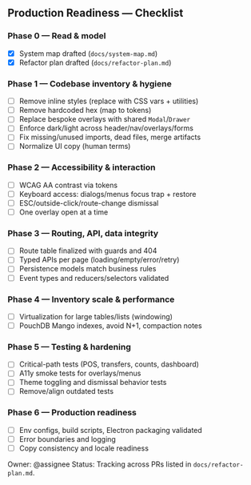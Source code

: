 ## Production Readiness — Checklist

### Phase 0 — Read & model
- [x] System map drafted (`docs/system-map.md`)
- [x] Refactor plan drafted (`docs/refactor-plan.md`)

### Phase 1 — Codebase inventory & hygiene
- [ ] Remove inline styles (replace with CSS vars + utilities)
- [ ] Remove hardcoded hex (map to tokens)
- [ ] Replace bespoke overlays with shared `Modal`/`Drawer`
- [ ] Enforce dark/light across header/nav/overlays/forms
- [ ] Fix missing/unused imports, dead files, merge artifacts
- [ ] Normalize UI copy (human terms)

### Phase 2 — Accessibility & interaction
- [ ] WCAG AA contrast via tokens
- [ ] Keyboard access: dialogs/menus focus trap + restore
- [ ] ESC/outside-click/route-change dismissal
- [ ] One overlay open at a time

### Phase 3 — Routing, API, data integrity
- [ ] Route table finalized with guards and 404
- [ ] Typed APIs per page (loading/empty/error/retry)
- [ ] Persistence models match business rules
- [ ] Event types and reducers/selectors validated

### Phase 4 — Inventory scale & performance
- [ ] Virtualization for large tables/lists (windowing)
- [ ] PouchDB Mango indexes, avoid N+1, compaction notes

### Phase 5 — Testing & hardening
- [ ] Critical-path tests (POS, transfers, counts, dashboard)
- [ ] A11y smoke tests for overlays/menus
- [ ] Theme toggling and dismissal behavior tests
- [ ] Remove/align outdated tests

### Phase 6 — Production readiness
- [ ] Env configs, build scripts, Electron packaging validated
- [ ] Error boundaries and logging
- [ ] Copy consistency and locale readiness

Owner: @assignee
Status: Tracking across PRs listed in `docs/refactor-plan.md`.

